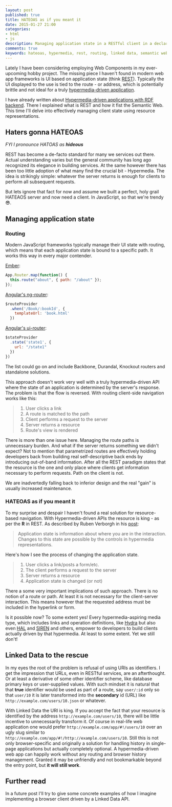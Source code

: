 ```yaml
---
layout: post
published: true
title: HATEOAS as if you meant it
date: 2015-01-27 21:00
categories:
- html
- js
description: Managing application state in a RESTful client in a declarative way
comments: true
keywords: hateoas, hypermedia, rest, routing, linked data, semantic web
---
```


Lately I have been considering employing Web Components in my ever-upcoming hobby
project. The missing piece I haven't found in modern web app frameworks is UI
based on application state (think [REST][rest]). Typically the UI displayed to the use
is tied to the route - or address, which is potentially brittle and not ideal for
a truly [hypermedia-driven application][hateoas].

<!--more-->

I have already written about [Hypermedia-driven applications with RDF
backend](/2014/06/rest-rdf-and-hypermedia/). There I explained what is REST and
how it fist the Semantic Web. This time I'll delve into effectively managing
client state using resource representations.

## Haters gonna HATEOAS

_FYI I pronounce HATOAS as __hideous___

REST has become a de-facto standard for many we services out there. Actual
understanding varies but the general community has long ago recognized its
elegance in building services. At the same however there has been too little
adoption of what many find the crucial bit - Hypermedia. The idea is strikingly
simple: whatever the server returns is enough for clients to perform all
subsequent requests.

But lets ignore that fact for now and assume we built a perfect, holy grail
HATEAOS server and now need a client. In JavaScript, so that we're trendy
:sunglasses:.

## Managing application state

### Routing

Modern JavaScript frameworks typically manage their UI state with routing, which
means that each application state is bound to a specific path. It works this way
in every major contender.

[Ember](http://emberjs.com/guides/routing/defining-your-routes/):

``` js
App.Router.map(function() {
  this.route("about", { path: "/about" });
});
```
[Angular's ng-router](https://docs.angularjs.org/api/ngRoute/service/$route#example):

``` js
$routeProvider
  .when('/Book/:bookId', {
    templateUrl: 'book.html'
  })
```

[Angular's ui-router](https://github.com/angular-ui/ui-router):

``` js
$stateProvider
  .state('state1', {
    url: "/state1"
  })
})
```

The list could go on and include Backbone, Durandal, Knockout routers and standalone
solutions.

This approach doesn't work very well with a truly hypermedia-driven API where the
state of an application is determined by the server's response. The problem is
that the flow is reversed. With routing client-side navigation works like this:

> 1. User clicks a link
> 2. A route is matched to the path
> 3. Client performs a request to the server
> 4. Server returns a resource
> 5. Route's view is rendered

There is more than one issue here. Managing the route paths is unnecessary burden.
And what if the server returns something we didn't expect? Not to mention that
parametrized routes are effectively holding developers back from building
real self-descriptive back ends by introducing out-of-band information. After all
the REST paradigm states that the resource is the one and only place where clients
get information necessary to perform requests. Path on the client is not.

We are inadvertedly falling back to inferior design and the real "gain" is usually increased maintenance.

### HATEOAS as if you meant it

To my surprise and despair I haven't found a real solution for resource-based
navigation. With Hypermedia-driven APIs the resource is king - as per the __R__ in REST.
As described by Ruben Verborgh in his [post][rest]:

> Application state is information about where you are in the interaction.
> Changes to this state are possible by the controls in hypermedia representations.

Here's how I see the process of changing the application state.

> 1. User clicks a link/posts a form/etc.
> 2. The client performs a request to the server
> 3. Server returns a resource
> 4. Application state is changed (or not)

There a some very important implications of such approach. There is no notion of a route or path.
At least it is not necessary for the client-server interaction. This means however that the
requested address must be included in the hyperlink or form.

Is it possible now? To some extent yes! Every hypermedia-aspiring media type, which
includes links and operation definitions, like [Hydra][Hydra] but also even [HAL][HAL]
and [SIREN][SIREN] and others, empower to developers to build clients actually driven
by that hypermedia. At least to some extent. Yet we still don't!

## Linked Data to the rescue

In my eyes the root of the problem is refusal of using URIs as identifiers. I get the impression
that URLs, even in RESTful services, are an afterthought. Or at least a derivative of some other
identifier scheme, like database primary keys or user-supplied values. With such mindset it is
natural that that __true__ identifier would be used as part of a route, say `user/:id` only so
that `user/10` it is later transformed into the __secondary__ id (URL) like `http://example.com/users/10.json`
or whatever.

With Linked Data the URI is king. If you accept the fact that your resource is identified by the
address `http://example.com/users/10`, there will be little incentive to unnecessarily transform it.
Of course in real-life web application one would prefer `http://example.com/app/#!/users/10`
over an ugly slug similar to `http://example.com/app/#!/http://example.com/users/10`. Still this is not only
browser-specific and originally a solution for handling history in single-page applications but
actually completely optional. A hypermedia-driven web app can happily work without any routing and
browser history management. Granted it may be unfriendly and not bookmarkable beyond the entry point,
but __it will still work__.

## Further read

In a future post I'll try to give some concrete examples of how I imagine implementing a browser
client driven by a Linked Data API.

[wc]: http://webcomponents.org/
[eric]: https://twitter.com/ebidel
[shift]: http://webcomponents.org/presentations/web-components-a-tectonic-shift-for-web-development-at-google-io/
[rest]: http://ruben.verborgh.org/blog/2012/08/24/rest-wheres-my-state/
[hateoas]: http://restcookbook.com/Basics/hateoas/
[Hydra]: http://www.markus-lanthaler.com/hydra/
[HAL]: http://stateless.co/hal_specification.html
[SIREN]: https://github.com/kevinswiber/siren